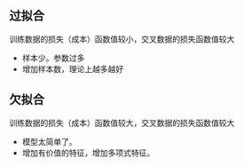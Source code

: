 ## 过拟合
训练数据的损失（成本）函数值较小，交叉数据的损失函数值较大
- 样本少。参数过多
- 增加样本数，理论上越多越好
## 欠拟合
训练数据的损失（成本）函数值较大，交叉数据的损失函数值较大
- 模型太简单了。
- 增加有价值的特征，增加多项式特征。
